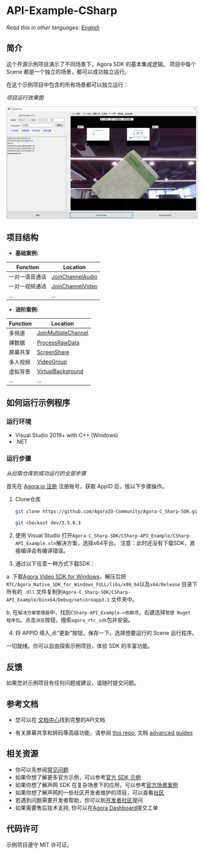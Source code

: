 # API-Example-CSharp

*Read this in other languages: [English](README.md)*

## 简介

这个开源示例项目演示了不同场景下，Agora SDK 的基本集成逻辑。 项目中每个 Scene 都是一个独立的场景，都可以成功独立运行。

在这个示例项目中包含的所有场景都可以独立运行：

*项目运行效果图*

![snapshot.png](./CSharp-API_Example/res/snapshot.png)

## 项目结构

* **基础案例:**

| Function                                          | Location                                         |
| --------------------------------------------------|--------------------------------------------------|
| 一对一语音通话                                    | [JoinChannelAudio][JoinChannelAudioLink]         |
| 一对一视频通话                                    | [JoinChannelVideo][JoinChannelVideoLink]         |
| ...                                               | ...                                              |

* **进阶案例:**

| Function                                          | Location                                         |
| --------------------------------------------------|--------------------------------------------------|
| 多频道                                            | [JoinMultipleChannel][JoinMultipleChannelLink]   |
| 祼数据                                            | [ProcessRawData][ProcessRawDataLink]             |
| 屏幕共享                                          | [ScreenShare][ScreenShareLink]                   |
| 多人视频                                          | [VideoGroup][VideoGroupLink]                     |
| 虚拟背景                                          | [VirtualBackground][VirtualBackgroundLink]       |
| ...                                               | ...                                              |

## 如何运行示例程序

### 运行环境

- Visual Studio 2019+ with C++ (Windows)
- .NET

### 运行步骤

*从拉取仓库到成功运行的全部步骤*

首先在 [Agora.io 注册](https://dashboard.agora.io/cn/signup/) 注册账号，获取 AppID 后，按以下步骤操作。

1. Clone仓库

   ```bash
   git clone https://github.com/AgoraIO-Community/Agora-C_Sharp-SDK.git
   ```

   ```bash
   git checkout dev/3.5.0.3
   ```

2. 使用 Visual Studio 打开`Agora-C_Sharp-SDK/CSharp-API_Example/CSharp-API_Example.sln`解决方案，选择x64平台。
注意：此时还没有下载SDK，直接编译会有编译错误。

3. 通过以下任意一种方式下载SDK：

  a. 下载[Agora Video SDK for Windows](https://docs.agora.io/cn/Agora%20Platform/downloads)，解压后把`RTC/Agora_Native_SDK_for_Windows_FULL/libs/x86_64`以及`x64/Release` 目录下所有的 `.dll` 文件复制到`Agora-C_Sharp-SDK/CSharp-API_Example/binx64/Debug/netcoreapp3.1` 文件夹中。
  
  b. 在`解决方案管理器`中，找到`CSharp-API_Example->依赖项`，右键选择`管理 Nuget 程序包`。点击`浏览`按钮，搜索`agora_rtc_sdk`包并安装。

4. 将 APPID 填入,点“更新”按钮，保存一下。选择想要运行的 Scene 运行程序。

一切就绪。你可以自由探索示例项目，体验 SDK 的丰富功能。

## 反馈

如果您对示例项目有任何问题或建议，请随时提交问题。

## 参考文档

- 您可以在 [文档中心](https://docs.agora.io/cn/Video/API%20Reference/unity/index.html)找到完整的API文档

- 有关屏幕共享和转码等高级功能，请参阅 [this repo](https://bit.ly/2RRP5tK), 文档 [advanced guides](https://docs.agora.io/en/Interactive%20Broadcast/media_relay_unity?platform=Unity) 

## 相关资源

- 你可以先参阅[常见问题](https://docs.agora.io/cn/faq)
- 如果你想了解更多官方示例，可以参考[官方 SDK 示例](https://github.com/AgoraIO)
- 如果你想了解声网 SDK 在复杂场景下的应用，可以参考[官方场景案例](https://github.com/AgoraIO-usecase)
- 如果你想了解声网的一些社区开发者维护的项目，可以查看[社区](https://github.com/AgoraIO-Community)
- 若遇到问题需要开发者帮助，你可以到[开发者社区](https://rtcdeveloper.com/)提问
- 如果需要售后技术支持, 你可以在[Agora Dashboard](https://dashboard.agora.io/)提交工单

## 代码许可

示例项目遵守 MIT 许可证。


[JoinChannelAudioLink]:https://github.com/AgoraIO-Community/Agora-C_Sharp-SDK/blob/dev/3.5.0.3/CSharp-API_Example/src/Basic/JoinChannelAudio/JoinChannelAudio.cs
[JoinChannelVideoLink]:https://github.com/AgoraIO-Community/Agora-C_Sharp-SDK/blob/dev/3.5.0.3/CSharp-API_Example/src/Basic/JoinChannelVideo/JoinChannelVideo.cs
[JoinMultipleChannelLink]:https://github.com/AgoraIO-Community/Agora-C_Sharp-SDK/blob/dev/3.5.0.3/CSharp-API_Example/src/Advanced/JoinMultipleChannel/JoinMultipleChannel.cs
[ProcessRawDataLink]:https://github.com/AgoraIO-Community/Agora-C_Sharp-SDK/blob/dev/3.5.0.3/CSharp-API_Example/src/Advanced/ProcessRawData/ProcessRawData.cs
[ScreenShareLink]:https://github.com/AgoraIO-Community/Agora-C_Sharp-SDK/blob/dev/3.5.0.3/CSharp-API_Example/src/Advanced/ScreenShare/ScreenShare.cs
[VideoGroupLink]:https://github.com/AgoraIO-Community/Agora-C_Sharp-SDK/blob/dev/3.5.0.3/CSharp-API_Example/src/Advanced/VideoGroup/VideoGroup.cs
[VirtualBackgroundLink]:https://github.com/AgoraIO-Community/Agora-C_Sharp-SDK/blob/dev/3.5.0.3/CSharp-API_Example/src/Advanced/VirtualBackground/VirtualBackground.cs
